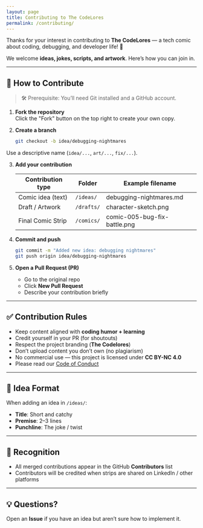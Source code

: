```yaml
---
layout: page
title: Contributing to The CodeLores
permalink: /contributing/
---
```



Thanks for your interest in contributing to **The CodeLores** — a tech comic about coding, debugging, and developer life! 🎉  

We welcome **ideas, jokes, scripts, and artwork**. Here’s how you can join in.

---

## 🚀 How to Contribute
> 🛠 Prerequisite: You’ll need Git installed and a GitHub account.

1. **Fork the repository**  
   Click the "Fork" button on the top right to create your own copy.

2. **Create a branch**  
   ```bash
   git checkout -b idea/debugging-nightmares


Use a descriptive name (`idea/...`, `art/...`, `fix/...`).

3. **Add your contribution**

   | Contribution type | Folder     | Example filename             |
   | ----------------- | ---------- | ---------------------------- |
   | Comic idea (text) | `/ideas/`  | debugging-nightmares.md      |
   | Draft / Artwork   | `/drafts/` | character-sketch.png         |
   | Final Comic Strip | `/comics/` | comic-005-bug-fix-battle.png |

4. **Commit and push**

   ```bash
   git commit -m "Added new idea: debugging nightmares"
   git push origin idea/debugging-nightmares
   ```

5. **Open a Pull Request (PR)**

   * Go to the original repo
   * Click **New Pull Request**
   * Describe your contribution briefly

---

## ✅ Contribution Rules

* Keep content aligned with **coding humor + learning**
* Credit yourself in your PR (for shoutouts)
* Respect the project branding (**The Codelores**)
* Don’t upload content you don’t own (no plagiarism)
* No commercial use — this project is licensed under **CC BY-NC 4.0**
* Please read our [Code of Conduct](CODE_OF_CONDUCT.md)

---

## 📄 Idea Format

When adding an idea in `/ideas/`:

* **Title**: Short and catchy
* **Premise**: 2–3 lines
* **Punchline**: The joke / twist

---

## 📢 Recognition

* All merged contributions appear in the GitHub **Contributors** list
* Contributors will be credited when strips are shared on LinkedIn / other platforms

---

## 💡 Questions?

Open an **Issue** if you have an idea but aren’t sure how to implement it.


